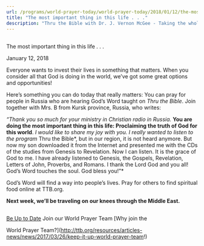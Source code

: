 ```yaml
---
url: /programs/world-prayer-today/world-prayer-today/2018/01/12/the-most-important-thing-in-this-life-.-.-
title: "The most important thing in this life . . ."
description: "Thru the Bible with Dr. J. Vernon McGee - Taking the whole Word to the whole world"
---
```







## 
 The most important thing in this life . . .


January 12, 2018




Everyone wants to invest their lives in something that matters. When you consider all that God is doing in the world, we’ve got some great options and opportunities! 


Here’s something you can do today that really matters: You can pray for people in Russia who are hearing God’s Word taught on *Thru the Bible*. Join together with Mrs. B from Kursk province, Russia, who writes: 


*“Thank you so much for your ministry in Christian radio in Russia.* **You are doing the most important thing in this life: Proclaiming the truth of God for this world**. *I would like to share my joy with you. I really wanted to listen to the program* Thru the Bible*, but in our region, it is not heard anymore. But now my son downloaded it from the Internet and presented me with the CDs of the studies from Genesis to Revelation. Now I can listen. It is the grace of God to me. I have already listened to Genesis, the Gospels, Revelation, Letters of John, Proverbs, and Romans. I thank the Lord God and you all! God’s Word touches the soul. God bless you!”*


God’s Word will find a way into people’s lives. Pray for others to find spiritual food online at TTB.org. 


**Next week, we’ll be traveling on our knees through the Middle East.**







## 




[Be Up to Date](http://feeds.feedburner.com/WorldPrayerToday "World Prayer Today RSS Feed")
Join our World Prayer Team
[Why join the  

World Prayer Team?](http://ttb.org/resources/articles-news/news/2017/03/26/keep-it-up-world-prayer-team!)




